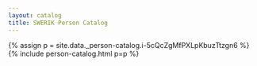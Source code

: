 ```yaml
---
layout: catalog
title: SWERIK Person Catalog
---
```

{% assign p = site.data._person-catalog.i-5cQcZgMfPXLpKbuzTtzgn6 %}
{% include person-catalog.html p=p %}

